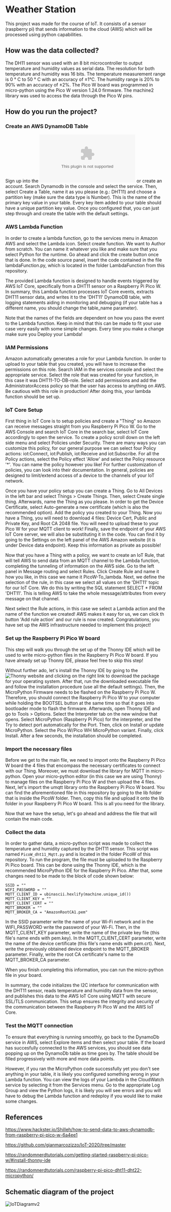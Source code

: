 # Weather Station

This project was made for the course of IoT. It consists of a sensor (raspberry pi) that sends information to the cloud (AWS) which will be processed using python capabilities.

## How was the data collected?

The DH11 sensor was used with an 8 bit microcontroller to output temperature and humidity values as serial data. The resolution for both temperature and humidity was 16 bits. The temperature measurement range is 0 ° C to 50 ° C with an accuracy of ±1°C. The humidity range is 20% to 90% with an accuracy of ±2%. The Pico W board was programmed in micro-python using the Pico W version 1.24.0 firmware. The machine2 library was used to access the data through the Pico W pins.

## How do you run the project?

### Create an AWS DynamoDB Table

Sign up into the ![Amazon website](aws.amamazon.com) or create an account. Search Dynamodb in the console and select the service. Then, select Create a Table, name it as you please (e.g.: DHT11) and choose a partition key (make sure the data type is Number). This is the name of the primary key value in your table. Every key item added to your table should have a unique partition key value. Once you configured that, you can just step through and create the table with the default settings.

### AWS Lambda Function

In order to create a lambda function, go to the services menu in Amazon AWS and select the Lambda icon. Select create function. We want to Author from scratch. You can name it whatever you like and make sure that you select Python for the runtime. Go ahead and click the create button once that is done. In the code source panel, insert the code contained in the file lambdaFunction.py, which is located in the folder LambdaFunction from this repository.

The provided Lambda function is designed to handle events triggered by AWS IoT Core, specifically from a DHT11 sensor on a Raspberry Pi Pico W. In summary, this Lambda function processes IoT Core events, extracts DHT11 sensor data, and writes it to the 'DHT11' DynamoDB table, with logging statements aiding in monitoring and debugging (if your table has a different name, you should change the table_name parameter). 

Note that the names of the fields are dependent on how you pass the event to the Lambda function. Keep in mind that this can be made to fit your use case very easily with some simple changes. Every time you make a change make sure you Deploy your Lambda!

### IAM Permissions

Amazon automatically generates a role for your Lambda function. In order to upload to your table that you created, you will have to increase the permissions on this role. Search IAM in the services console and select the appropriate service. Select the role that was created for your function, in this case it was DHT11-TO-DB-role. Select add permissions and add the AdministratorAccess policy so that the user has access to anything on AWS. Be cautious with this role in production! After doing this, your lambda function should be set up.

### IoT Core Setup

First thing in IoT Core is to setup policies and create a "Thing" so Amazon can receive messages straight from you Raspberry Pi Pico W. Go to the AWS Console and search IoT Core in the search bar, select IoT Core accordingly to open the service. To create a policy scroll down on the left side menu and select Policies under Security. There are many ways you can customize this policy, for our general purpose we can select four Policy actions: iot:Connect, iot:Publish, iot:Receive and iot:Subscribe. For all the Policy actions, select the Policy effect 'Allow' and select the Policy resource '*'. You can name the policy however you like! For further customization of policies, you can look into their documentation. In general, policies are designed to limit/extend access of a device to the channels of your IoT network.

Once you have your policy setup you can create a Thing. Go to All Devices in the left bar and select Things > Create Things. Then, select Create single thing. Afterwards, name the Thing as you please. In order to get the Device Certificate, select Auto-generate a new certificate (which is also the recommended option). Add the policy you created to your Thing. Now you have a Thing, you will need to download 4 files: Device Cert, Public and Private Key, and Root CA 2048 file. You will need to upload these to your Pico W for your MQTT client to work! Finally, save the endpoint of your AWS IoT Core server, we will also be substituting it in the code. You can find it by going to the Settings on the left panel of the AWS Amazon website (it is under Device data endpoint). Keep this information as private as possible!

Now that you have a Thing with a policy, we want to create an IoT Rule, that will tell AWS to send data from an MQTT channel to the Lambda function, completing the tunneling of information on the AWS side. Go to the left panel in Message routing and select Rules. Click Create Rule and name it how you like, in this case we name it PicoW-To_lambda. Next, we define the selection of the rule, in this case we select all values on the 'DHT11' topic for our IoT Core. We do this by writing the SQL statement SELECT * FROM 'DHT11'. This is telling AWS to take the whole message/attributes from every message on that channel.

Next select the Rule actions, in this case we select a Lambda action and the name of the function we created! AWS makes it easy for us, we can click th button 'Add rule action' and our rule is now created. Congratulations, you have set up the AWS infrastructure needed to implement this project!

### Set up the Raspberry Pi Pico W board

This step will walk you through the set up of the Thonny IDE which will be used to write micro-python files in the Raspberry Pi Pico W board. If you have already set up Thonny IDE, please feel free to skip this step!

Without further ado, let's install the Thonny IDE by going to the ![Thonny website](https://thonny.org/) and clicking on the right link to download the package for your operating system. After that, run the downloaded executable file and follow the installation procedure (use all the default settings). Then, the MicroPython Firmware needs to be flashed on the Raspberry Pi Pico W. Therefore, you should connect the Raspberry Pi Pico W to your computer while holding the BOOTSEL button at the same time so that it goes into bootloader mode to flash the firmware. Afterwards, open Thonny IDE and go to Tools > Options. Select the Interpreter tab on the new window that opens. Select MicroPython (Raspberry Pi Pico) for the interpreter, and the Try to detect port automatically for the Port. Then, click on Install or update MicroPython. Select the Pico W/Pico WH MicroPython variant. Finally, click Install. After a few seconds, the installation should be completed.

### Import the necessary files

Before we get to the main file, we need to import onto the Raspberry Pi Pico W board the 4 files that encompass the necessary certificates to connect with our Thing. Moreover, we must download the library for MQTT in micro-python. Open your micro-python editor (in this case we are using Thonny) to manage files on the Raspberry Pi Pico W and then upload the 4 files. Next, let's import the umqtt library onto the Raspberry Pi Pico W board. You can find the aforementioned file in this repository by going to the lib folder that is inside the PicoW folder. Then, copy this file and upload it onto the lib folder in your Raspberry Pi Pico W board. This is all you need for the library.

Now that we have the setup, let's go ahead and address the file that will contain the main code.

### Collect the data

In order to gather data, a micro-python script was made to collect the temperature and humidity captured by the DHT11 sensor. This script was named `PicoW_dht11_Mqtt.py` and is located in the folder PicoW of this repository. To run the program, the file must be uploaded to the Raspberry Pi Pico board. This can be done using the Thonny IDE, which is the recommended MicroPython IDE for the Raspberry Pi Pico. After that, some changes need to be made to the block of code shown below:

```
SSID = ""
WIFI_PASSWORD = ""
MQTT_CLIENT_ID = ubinascii.hexlify(machine.unique_id())
MQTT_CLIENT_KEY = ""
MQTT_CLIENT_CERT = ""
MQTT_BROKER = ""
MQTT_BROKER_CA = "AmazonRootCA1.pem"
```

In the SSID parameter write the name of your Wi-Fi network and in the WIFI_PASSWORD write the password of your Wi-Fi. Then, in the MQTT_CLIENT_KEY parameter, write the name of the private key file (this file's name ends with pem.key). In the MQTT_CLIENT_CERT parameter, write the name of the device certificate (this file's name ends with pem.crt). Next, write the previously obtained device endpoint to the MQTT_BROKER parameter. Finally, write the root CA certificate's name to the MQTT_BROKER_CA parameter.

When you finish completing this information, you can run the micro-python file in your board.

In summary, the code initializes the I2C interface for communication with the DHT11 sensor, reads temperature and humidity data from the sensor, and publishes this data to the AWS IoT Core using MQTT with secure SSL/TLS communication. This setup ensures the integrity and security of the communication between the Raspberry Pi Pico W and the AWS IoT Core.

### Test the MQTT connection

To ensure that everything is running smoothly, go back to the DynamoDb service in AWS, select Explore items and then select your table. If the board has succesfully connected to the AWS services, you should see data popping up on the DynamoDb table as time goes by. The table should be filled progressively with more and more data points.

However, if you ran the MicroPython code successfully yet you don't see anything in your table, it is likely you configured something wrong in your Lambda function. You can view the logs of your Lambda in the CloudWatch service by selecting it from the Services menu. Go to the appropriate Log Group and view the Python logs, it is likely you will see errors and you will have to debug the Lambda function and redeploy if you would like to make some changes.

## References

https://www.hackster.io/Shilleh/how-to-send-data-to-aws-dynamodb-from-raspberry-pi-pico-w-6a4ee1

https://github.com/gianmarcozizzo/IoT-2020/tree/master

https://randomnerdtutorials.com/getting-started-raspberry-pi-pico-w/#install-thonny-ide

https://randomnerdtutorials.com/raspberry-pi-pico-dht11-dht22-micropython/

## Schematic diagram of the project

![IoTDiagramv2](https://github.com/user-attachments/assets/025b2f39-fa44-4a02-b56c-3c6fb8fd936e)
